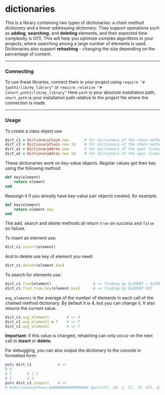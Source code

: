 # dictionaries
 
This is a library containing two types of dictionaries: a *chain method dictionary* and a *linear addressing dictionary*. They support operations such as **adding**, **searching**, and **deleting** elements, and their expected time complexity is O(1). This will help you optimize complex algorithms in your projects, where searching among a large number of elements is used.
Dictionaries also support **rehashing** - changing the size depending on the percentage of content.

---

### Connecting

To use these libraries, connect them in your project using
`require "#{path}/lib/my_library"`
or
`require_relative "#{short_path}/lib/my_library"`
Here `path` is your absolute installation path, `short_path` is your installation path relative to the project file where the connection is made.

---

### Usage

To create a class object use
```ruby
dict_c1 = DictionaryChain.new       # for dictionary of the chain method
dict_c2 = DictionaryChain.new 10    # for dictionary of the chain method with start size = 10
dict_a1 = DictionaryAdres.new       # for dictionary of the open linear addressing method
dict_a2 = DictionaryAdres.new 10    # for dictionary of the open linear addressing method with start size = 10
```

These dictionaries work on key-value objects. Regular values ​​get their key using the following method:
```ruby
def key(element)
    return element
end
```
Reassign it if you already have key-value pair objects created, for example:
```ruby
def key(element)
    return element.key
end
```

The add, search and delete methods all return `true` on success and `false` on failure.

To insert an element use:
```ruby
dict_c1.insert(element)
```

And to delete use key of element you need:
```ruby
dict_c1.delete(element.key)
```

To search for elements use:
```ruby
dict_c1.find(element)                   # => finding by ELEMENT / ELEMENT VALUE
dict_c1.find_from_key(element.key)      # => finding by ELEMENT KEY
```

`avg_elements` is the average of the number of elements in each cell of the chained method dictionary. By default it is 4, but you can change it. It also returns the current value.
```ruby
dict_c1.avg_elements        # => 4
dict_c1.avg_elements = 7    # => 7
dict_c1.avg_elements        # => 7
```
**Important**: if this value is changed, rehashing can only occur on the next call to **insert** or **delete**.


For debugging, you can also output the dictionary to the console in formatted form:
```ruby
puts dict_c1            # =>
# 0
# 1       0 1 2
# 2       3 4
puts dict_c1.inspect    # =>
# #<DictionaryChain:0x0000000000000000 @arr=[[], [0, 1, 2], [3, 4]], @size=5, @avg_elements=4>
```